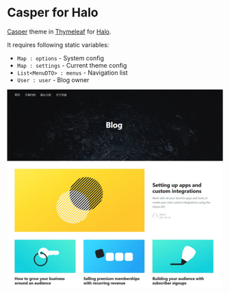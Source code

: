 # Casper for Halo

[Casper](https://github.com/TryGhost/Casper) theme in [Thymeleaf](https://www.thymeleaf.org/doc/tutorials/3.0/usingthymeleaf.html) for [Halo](https://github.com/halo-dev/halo).

It requires following static variables:
- `Map : options` - System config
- `Map : settings` - Current theme config
- `List<MenuDTO> : menus` - Navigation list
- `User : user` - Blog owner

![screenshot](screenshot.jpg)
